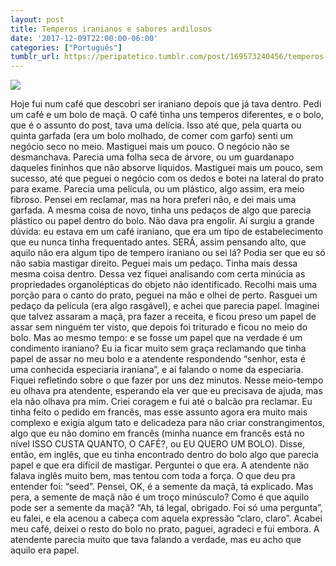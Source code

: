 ```yaml
---
layout: post
title: Temperos iranianos e sabores ardilosos
date: '2017-12-09T22:00:00-06:00'
categories: ["Português"]
tumblr_url: https://peripatetico.tumblr.com/post/169573240456/temperos-iranianos-e-sabores-ardilosos
---
```

![](https://64.media.tumblr.com/d19e1f327e928c79c8175b8e806a9cdc/tumblr_inline_p2dul5DEJ81qdxzhh_540.png)

Hoje fui num café que descobri ser iraniano depois que já tava dentro. Pedi um café e um bolo de maçã. O café tinha uns temperos diferentes, e o bolo, que é o assunto do post, tava uma delícia. Isso até que, pela quarta ou quinta garfada (era um bolo molhado, de comer com garfo) senti um negócio seco no meio. Mastiguei mais um pouco. O negócio não se desmanchava. Parecia uma folha seca de árvore, ou um guardanapo daqueles fininhos que não absorve líquidos. Mastiguei mais um pouco, sem sucesso, até que peguei o negócio com os dedos e botei na lateral do prato para exame. Parecia uma película, ou um plástico, algo assim, era meio fibroso. Pensei em reclamar, mas na hora preferi não, e dei mais uma garfada. A mesma coisa de novo, tinha uns pedaços de algo que parecia plástico ou papel dentro do bolo. Não dava pra engolir. Aí surgiu a grande dúvida: eu estava em um café iraniano, que era um tipo de estabelecimento que eu nunca tinha frequentado antes. SERÁ, assim pensando alto, que aquilo não era algum tipo de tempero iraniano ou sei lá? Podia ser que eu só não sabia mastigar direito. Peguei mais um pedaço. Tinha mais dessa mesma coisa dentro. Dessa vez fiquei analisando com certa minúcia as propriedades organolépticas do objeto não identificado. Recolhi mais uma porção para o canto do prato, peguei na mão e olhei de perto. Rasguei um pedaço da película (era algo rasgável), e achei que parecia papel. Imaginei que talvez assaram a maçã, pra fazer a receita, e ficou preso um papel de assar sem ninguém ter visto, que depois foi triturado e ficou no meio do bolo. Mas ao mesmo tempo: e se fosse um papel que na verdade é um condimento iraniano? Eu ia ficar muito sem graça reclamando que tinha papel de assar no meu bolo e a atendente respondendo “senhor, esta é uma conhecida especiaria iraniana”, e aí falando o nome da especiaria. Fiquei refletindo sobre o que fazer por uns dez minutos. Nesse meio-tempo eu olhava pra atendente, esperando ela ver que eu precisava de ajuda, mas ela não olhava pra mim. Criei coragem e fui até o balcão pra reclamar. Eu tinha feito o pedido em francês, mas esse assunto agora era muito mais complexo e exigia algum tato e delicadeza para não criar constrangimentos, algo que eu não domino em francês (minha nuance em francês está no nível ISSO CUSTA QUANTO, O CAFÉ?, ou EU QUERO UM BOLO). Disse, então, em inglês, que eu tinha encontrado dentro do bolo algo que parecia papel e que era difícil de mastigar. Perguntei o que era. A atendente não falava inglês muito bem, mas tentou com toda a força. O que deu pra entender foi: “seed”. Pensei, OK, é a semente da maçã, tá explicado. Mas pera, a semente de maçã não é um troço minúsculo? Como é que aquilo pode ser a semente da maçã? “Ah, tá legal, obrigado. Foi só uma pergunta”, eu falei, e ela acenou a cabeça com aquela expressão “claro, claro”. Acabei meu café, deixei o resto do bolo no prato, paguei, agradeci e fui embora. A atendente parecia muito que tava falando a verdade, mas eu acho que aquilo era papel.


